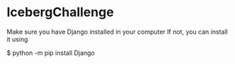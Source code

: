 # IcebergChallenge

Make sure you have Django installed in your computer
If not, you can install it using

$ python -m pip install Django
